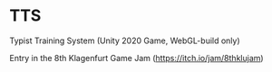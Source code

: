 # TTS
Typist Training System (Unity 2020 Game, WebGL-build only)

Entry in the 8th Klagenfurt Game Jam (https://itch.io/jam/8thklujam)
